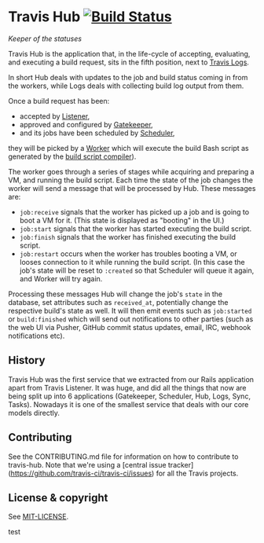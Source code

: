 # Travis Hub [![Build Status](https://travis-ci.org/travis-ci/travis-hub.svg?branch=master)](https://travis-ci.org/travis-ci/travis-hub)

*Keeper of the statuses*

Travis Hub is the application that, in the life-cycle of accepting,
evaluating, and executing a build request, sits in the fifth position,
next to [Travis Logs](http://github.com/travis-ci/travis-logs).

In short Hub deals with updates to the job and build status coming in from
the workers, while Logs deals with collecting build log output from them.

Once a build request has been:

* accepted by [Listener](https://github.com/travis-ci/travis-listener),
* approved and configured by [Gatekeeper](https://github.com/travis-ci/travis-gatekeeper),
* and its jobs have been scheduled by [Scheduler](https://github.com/travis-ci/travis-scheduler),

they will be picked by a [Worker](https://github.com/travis-ci/worker)
which will execute the build Bash script as generated by the
[build script compiler](http://github.com/travis-ci/travis-build)).

The worker goes through a series of stages while acquiring and preparing a VM,
and running the build script. Each time the state of the job changes the worker
will send a message that will be processed by Hub. These messages are:

* `job:receive` signals that the worker has picked up a job and is going
  to boot a VM for it. (This state is displayed as "booting" in the UI.)
* `job:start` signals that the worker has started executing the build script.
* `job:finish` signals that the worker has finished executing the build script.
* `job:restart` occurs when the worker has troubles booting a VM, or looses
  connection to it while running the build script. (In this case the job's
  state will be reset to `:created` so that Scheduler will queue it again,
  and Worker will try again.

Processing these messages Hub will change the job's `state` in the database,
set attributes such as `received_at`, potentially change the respective build's
state as well. It will then emit events such as `job:started` or
`build:finished` which will send out notifications to other parties (such as
the web UI via Pusher, GitHub commit status updates, email, IRC, webhook
notifications etc).

## History

Travis Hub was the first service that we extracted from our Rails application
apart from Travis Listener. It was huge, and did all the things that now
are being split up into 6 applications (Gatekeeper, Scheduler, Hub, Logs,
Sync, Tasks). Nowadays it is one of the smallest service that deals with
our core models directly.

## Contributing

See the CONTRIBUTING.md file for information on how to contribute to travis-hub.
Note that we're using a [central issue tracker]
(https://github.com/travis-ci/travis-ci/issues) for all the Travis projects.

## License & copyright

See [MIT-LICENSE](MIT-LICENSE.md).

test
